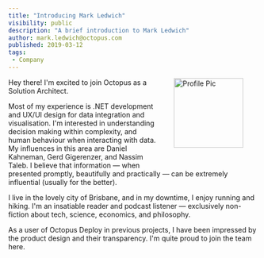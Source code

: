 ```yaml
---
title: "Introducing Mark Ledwich"
visibility: public
description: "A brief introduction to Mark Ledwich"
author: mark.ledwich@octopus.com
published: 2019-03-12
tags:
 - Company
---
```

<div style="float: right; margin: 30px; margin-top: 0">
<img alt="Profile Pic" src="https://i.octopus.com/site/team/mark-ledwich.jpg" height="140" width="140" />
</div>

Hey there! I'm excited to join Octopus as a Solution Architect.

Most of my experience is .NET development and UX/UI design for data integration and visualisation. I'm interested in understanding decision making within complexity, and human behaviour when interacting with data. My influences in this area are Daniel Kahneman, Gerd Gigerenzer, and Nassim Taleb. I believe that information &mdash; when presented promptly, beautifully and practically &mdash; can be extremely influential (usually for the better). 

I live in the lovely city of Brisbane, and in my downtime, I enjoy running and hiking. I'm an insatiable reader and podcast listener &mdash; exclusively non-fiction about tech, science, economics, and philosophy. 

As a user of Octopus Deploy in previous projects, I have been impressed by the product design and their transparency. I'm quite proud to join the team here.